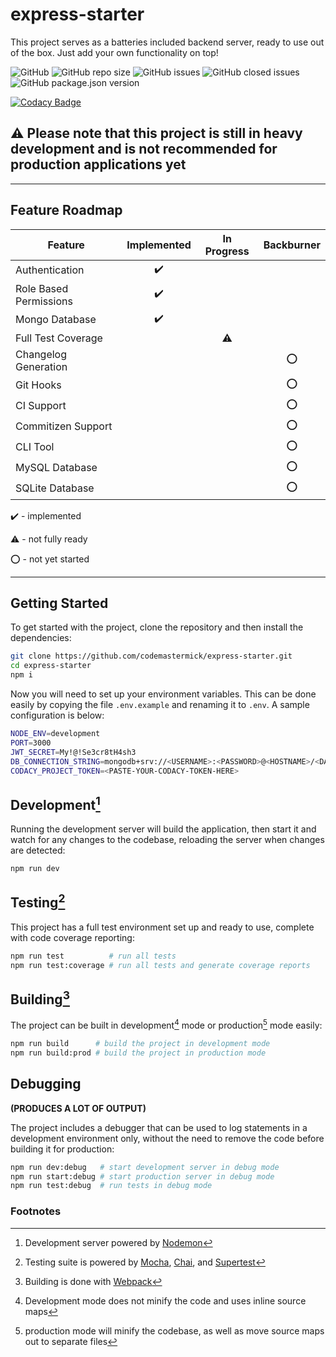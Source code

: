 # express-starter

This project serves as a batteries included backend server, ready to use out of the box. Just add your own functionality on top!

![GitHub](https://img.shields.io/github/license/codemastermick/express-starter)
![GitHub repo size](https://img.shields.io/github/repo-size/codemastermick/express-starter)
![GitHub issues](https://img.shields.io/github/issues/codemastermick/express-starter?color=yellow)
![GitHub closed issues](https://img.shields.io/github/issues-closed-raw/codemastermick/express-starter)
![GitHub package.json version](https://img.shields.io/github/package-json/v/codemastermick/express-starter)

[![Codacy Badge](https://app.codacy.com/project/badge/Grade/96b12a825e6846a1aa3a4fef8aca9615)](https://www.codacy.com/gh/codemastermick/express-starter/dashboard?utm_source=github.com&utm_medium=referral&utm_content=codemastermick/express-starter&utm_campaign=Badge_Grade)

## :warning: Please note that this project is still in heavy development and is not recommended for production applications yet

<hr>

## Feature Roadmap

| Feature                |    Implemented     | In Progress | Backburner |
| ---------------------- | :----------------: | :---------: | :--------: |
| Authentication         | :heavy_check_mark: |             |            |
| Role Based Permissions | :heavy_check_mark: |             |            |
| Mongo Database         | :heavy_check_mark: |             |            |
| Full Test Coverage     |                    |  :warning:  |            |
| Changelog Generation   |                    |             |    :o:     |
| Git Hooks              |                    |             |    :o:     |
| CI Support             |                    |             |    :o:     |
| Commitizen Support     |                    |             |    :o:     |
| CLI Tool               |                    |             |    :o:     |
| MySQL Database         |                    |             |    :o:     |
| SQLite Database        |                    |             |    :o:     |

:heavy_check_mark: - implemented

:warning: - not fully ready

:o: - not yet started

<hr>

## Getting Started

To get started with the project, clone the repository and then install the dependencies:

```bash
git clone https://github.com/codemastermick/express-starter.git
cd express-starter
npm i
```

Now you will need to set up your environment variables. This can be done easily by copying the file `.env.example` and renaming it to `.env`. A sample configuration is below:

```bash
NODE_ENV=development
PORT=3000
JWT_SECRET=My!@!Se3cr8tH4sh3
DB_CONNECTION_STRING=mongodb+srv://<USERNAME>:<PASSWORD>@<HOSTNAME>/<DATABASE>
CODACY_PROJECT_TOKEN=<PASTE-YOUR-CODACY-TOKEN-HERE>
```

## Development[^1]

Running the development server will build the application, then start it and watch for any changes to the codebase, reloading the server when changes are detected:

```bash
npm run dev
```

## Testing[^2]

This project has a full test environment set up and ready to use, complete with code coverage reporting:

```bash
npm run test          # run all tests
npm run test:coverage # run all tests and generate coverage reports
```

## Building[^3]

The project can be built in development[^4] mode or production[^5] mode easily:

```bash
npm run build      # build the project in development mode
npm run build:prod # build the project in production mode
```

## Debugging

**(PRODUCES A LOT OF OUTPUT)**

The project includes a debugger that can be used to log statements in a development environment only, without the need to remove the code before building it for production:

```bash
npm run dev:debug   # start development server in debug mode
npm run start:debug # start production server in debug mode
npm run test:debug  # run tests in debug mode
```

### Footnotes

[^1]: Development server powered by [Nodemon](https://nodemon.io)
[^2]: Testing suite is powered by [Mocha](https://mochajs.org), [Chai](https://www.chaijs.com), and [Supertest](https://github.com/visionmedia/supertest#readme)
[^3]: Building is done with [Webpack](https://webpack.js.org)
[^4]: Development mode does not minify the code and uses inline source maps
[^5]: production mode will minify the codebase, as well as move source maps out to separate files
